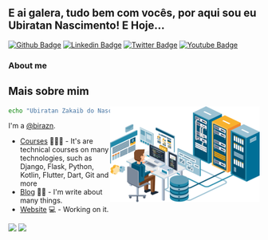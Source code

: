 ## E ai galera, tudo bem com vocês, por aqui sou eu Ubiratan Nascimento! E Hoje...

[![Github Badge](https://img.shields.io/badge/GitHub-181717.svg?style=for-the-badge&logo=GitHub&logoColor=white&link=https://github.com/birazn)](https://github.com/birazn)
[![Linkedin Badge](https://img.shields.io/badge/LinkedIn-0A66C2.svg?style=for-the-badge&logo=LinkedIn&logoColor=white&link=https://www.linkedin.com/in/birazn/)](https://www.linkedin.com/in/birazn/)
[![Twitter Badge](https://img.shields.io/badge/Twitter-1D9BF0.svg?style=for-the-badge&logo=Twitter&logoColor=white&link=https://twitter.com/birazn)](https://twitter.com/birazn)
[![Youtube Badge](https://img.shields.io/badge/YouTube-FF0000.svg?style=for-the-badge&logo=YouTube&logoColor=white&link=https://www.youtube.com/user/birazn)](https://www.youtube.com/user/birazn)


### About me
## Mais sobre mim

<img align="right" width="300" src="img/sisadmin.png" />

```bash
echo "Ubiratan Zakaib do Nascimento"
```
I'm a [@birazn](https://www.onucleo.com.br/).

- [Courses](https://www.onucleo.com.br/) 👨🏼‍🏫 - It's are technical courses on many technologies, such as Django, Flask, Python, Kotlin, Flutter, Dart, Git and more
- [Blog](https://www.onucleo.com.br/) ✍🏼 - I'm write about many things.
- [Website](https://onucleo.com.br/) 💻 - Working on it.

 <div>
  <img height="180em" src="https://github-readme-stats.vercel.app/api?username=birazn&theme=react&show_icons=true&hide_border=true&count_private=false&include_all_commits=true" />
  <img height="180em" src="https://github-readme-stats.vercel.app/api/top-langs/?username=birazn&theme=react&show_icons=true&hide_border=true&layout=compact"/>
  <!--img height="150em" src="https://github-readme-streak-stats.herokuapp.com/?user=birazn&theme=react&hide_border=true"/-->
 </div>